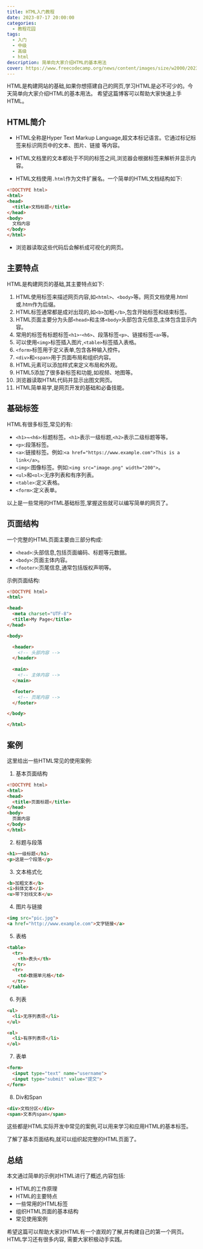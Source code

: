 ```yaml
---
title: HTML入门教程
date: 2023-07-17 20:00:00
categories:
  - 教程花园
tags:
  - 入门
  - 中级
  - 高级
  - html
description: 简单向大家介绍HTML的基本用法
cover: https://www.freecodecamp.org/news/content/images/size/w2000/2023/03/HTML-Blog-Cover-1.png
---
```


HTML是构建网站的基础,如果你想搭建自己的网页,学习HTML是必不可少的。今天简单向大家介绍HTML的基本用法。
希望这篇博客可以帮助大家快速上手HTML。

## HTML简介

- HTML全称是Hyper Text Markup Language,超文本标记语言。它通过标记标签来标识网页中的文本、图片、链接
等内容。

- HTML文档里的文本都处于不同的标签之间,浏览器会根据标签来解析并显示内容。

- HTML文档使用`.html`作为文件扩展名。一个简单的HTML文档结构如下:

```html
<!DOCTYPE html> 
<html>
<head>
  <title>文档标题</title>
</head>
<body>
  文档内容
</body>
</html>
```

- 浏览器读取这些代码后会解析成可视化的网页。

## 主要特点

HTML是构建网页的基础,其主要特点如下:

1. HTML使用标签来描述网页内容,如`<html>`、`<body>`等。网页文档使用.html或.htm作为后缀。
2. HTML标签通常都是成对出现的,如`<b>`加粗`</b>`,包含开始标签和结束标签。
3. HTML页面主要分为头部`<head>`和主体`<body>`头部包含元信息,主体包含显示内容。
4. 常用的标签有标题标签`<h1>`-`<h6>`、段落标签`<p>`、链接标签`<a>`等。
5. 可以使用`<img>`标签插入图片,`<table>`标签插入表格。
6. `<form>`标签用于定义表单,包含各种输入控件。
7. `<div>`和`<span>`用于页面布局和组织内容。
8. HTML元素可以添加样式来定义布局和外观。
9. HTML5添加了很多新标签和功能,如视频、地图等。
10. 浏览器读取HTML代码并显示出图文网页。
11. HTML简单易学,是网页开发的基础和必备技能。


## 基础标签

HTML有很多标签,常见的有:

- `<h1>`~`<h6>`:标题标签。`<h1>`表示一级标题,`<h2>`表示二级标题等等。
- `<p>`:段落标签。
- `<a>`:链接标签。例如:`<a href="https://www.example.com">This is a link</a>`。
- `<img>`:图像标签。例如:`<img src="image.png" width="200">`。
- `<ul>`和`<ol>`:无序列表和有序列表。
- `<table>`:定义表格。
- `<form>`:定义表单。

以上是一些常用的HTML基础标签,掌握这些就可以编写简单的网页了。

## 页面结构

一个完整的HTML页面主要由三部分构成:

- `<head>`:头部信息,包括页面编码、标题等元数据。
- `<body>`:页面主体内容。
- `<footer>`:页尾信息,通常包括版权声明等。

示例页面结构:

```html
<!DOCTYPE html>
<html>

<head>
  <meta charset="UTF-8">
  <title>My Page</title>
</head>

<body>

  <header>
    <!-- 头部内容 -->
  </header>
  
  <main>
    <!-- 主体内容 -->
  </main>

  <footer>
    <!-- 页尾内容 -->
  </footer>

</body>

</html>
```

## 案例

这里给出一些HTML常见的使用案例:

1. 基本页面结构

```html
<!DOCTYPE html>
<html>
<head>
  <title>页面标题</title>
</head>
<body>
  页面内容 
</body>
</html>
```

2. 标题与段落

```html
<h1>一级标题</h1>
<p>这是一个段落</p>
```

3. 文本格式化

```html
<b>加粗文本</b>  
<i>斜体文本</i>
<u>带下划线文本</u>
```

4. 图片与链接

```html
<img src="pic.jpg">
<a href="http://www.example.com">文字链接</a>
```

5. 表格

```html
<table>
  <tr>
    <th>表头</th>
  </tr>
  <tr>
    <td>数据单元格</td>
  </tr>
</table>
```

6. 列表

```html 
<ul>
  <li>无序列表项</li>
</ul>

<ol>
  <li>有序列表项</li>
</ol>
```

7. 表单

```html
<form>
  <input type="text" name="username">
  <input type="submit" value="提交">
</form>
```

8. Div和Span

```html
<div>文档分区</div>
<span>文本内span</span>
```

这些都是HTML实际开发中常见的案例,可以用来学习和应用HTML的基本标签。

了解了基本页面结构,就可以组织起完整的HTML页面了。

## 总结

本文通过简单的示例对HTML进行了概述,内容包括:

- HTML的工作原理
- HTML的主要特点
- 一些常用的HTML标签
- 组织HTML页面的基本结构
- 常见使用案例

希望这篇可以帮助大家对HTML有一个直观的了解,并构建自己的第一个网页。HTML学习还有很多内容,
需要大家积极动手实践。